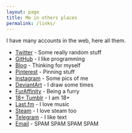 ```yaml
---
layout: page
title: Me in others places
permalink: /links/
---
```


I have many accounts in the web, here all them.

- [Twitter][01] - Some really random stuff
- [GitHub][02] - I like programming
- [Blog][03] - Thinking for myself
- [Pinterest][04] - Pinning stuff
- [Instagram][05] - Some pics of me
- [DeviantArt][06] - I draw some times
- [FurAffinity][07] - Being a furry
- [18+ Tumblr][08] - I am 18+
- [Last.fm][09] - I love music
- [Steam][10] - I love steam too
- [Telegram][11] - I like text
- [Email][12] - SPAM SPAM SPAM SPAM


[01]: https://twitter.com/k4t0mono
[02]: https://github.com/k4t0mono
[03]: https://k4t0mono.wordpress.com
[04]: https://br.pinterest.com/k4t0mono
[05]: https://www.instagram.com/k4t0mono
[06]: https://k4t0mono.deviantart.com
[07]: https://www.furaffinity.net/user/k4t0mono
[08]: https://k4t0mono-kinky.tumblr.com
[09]: http://www.last.fm/user/k4t0mono
[10]: http://steamcommunity.com/id/k4t0mono
[11]: https://telegram.me/k4t0mono
[12]: mailto:k4t0mono@gmail.com
